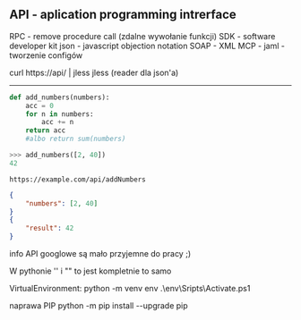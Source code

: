API - aplication programming intrerface
---

RPC - remove procedure call (zdalne wywołanie funkcji)
SDK - software developer kit
json - javascript objection notation
SOAP - XML
MCP - 
jaml - tworzenie configów

curl https://api/ | jless 
jless (reader dla json'a)


---

```python
def add_numbers(numbers):
    acc = 0
    for n in numbers:
        acc += n
    return acc
    #albo return sum(numbers)

>>> add_numbers([2, 40])
42
```

```http
https://example.com/api/addNumbers
```
```json
{
    "numbers": [2, 40]
}
{
    "result": 42
}
```
info
API googlowe są mało przyjemne do pracy ;)

W pythonie '' i "" to jest kompletnie to samo

VirtualEnvironment:
python -m venv env
.\env\Sripts\Activate.ps1

naprawa PIP
python -m pip install --upgrade pip

